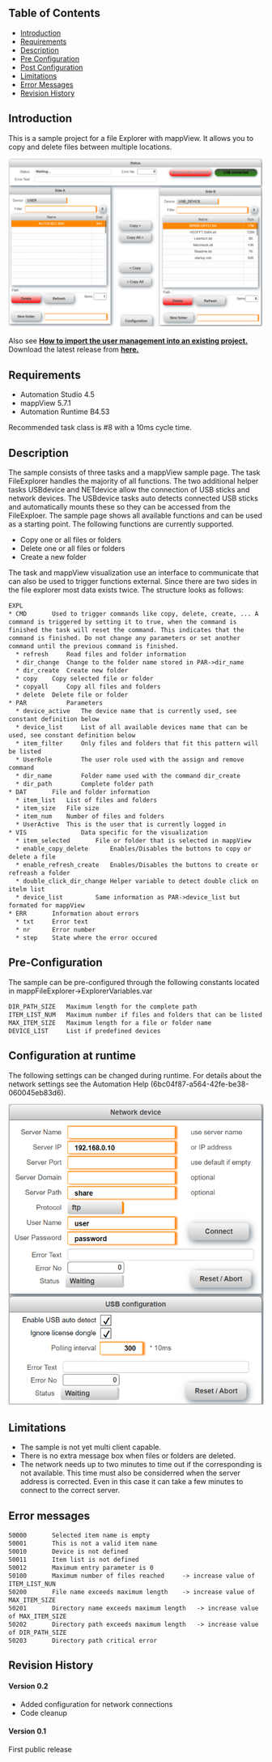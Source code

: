 ## Table of Contents
* [Introduction](#Introduction)
* [Requirements](#Requirements)
* [Description](#Description)
* [Pre Configuration](#Pre-Configuration)
* [Post Configuration](#Post-Configuration)
* [Limitations](#Limitations)
* [Error Messages](#Errors)
* [Revision History](#Revision-History)

<a name="Introduction"></a>
## Introduction
This is a sample project for a file Explorer with mappView. It allows you to copy and delete files between multiple locations.

![](Logical/mappView/Resources/Media/screenshot_main.png)

Also see [**How to import the user management into an existing project.**](Logical/mappFileExplorer/HowToImport.pdf) Download the latest release from [**here.**](../../releases)

<a name="Requirements"></a>
## Requirements
* Automation Studio 4.5
* mappView 5.7.1
* Automation Runtime B4.53

Recommended task class is #8 with a 10ms cycle time.

<a name="Description"></a>
## Description
The sample consists of three tasks and a mappView sample page. The task FileExplorer handles the majority of all functions. The two additional helper tasks USBdevice and NETdevice allow the connection of USB sticks and network devices. The USBdevice tasks auto detects connected USB sticks and automatically mounts these so they can be accessed from the FileExploer. The sample page shows all available functions and can be used as a starting point. The following functions are currently supported.

* Copy one or all files or folders
* Delete one or all files or folders
* Create a new folder

The task and mappView visualization use an interface to communicate that can also be used to trigger functions external. Since there are two sides in the file explorer most data exists twice. The structure looks as follows:

	EXPL
	* CMD		Used to trigger commands like copy, delete, create, ... A command is triggered by setting it to true, when the command is finished the task will reset the command. This indicates that the command is finished. Do not change any parameters or set another command until the previous command is finished. 
	  * refresh 	Read files and folder information
	  * dir_change 	Change to the folder name stored in PAR->dir_name
	  * dir_create 	Create new folder
	  * copy 	Copy selected file or folder
	  * copyall 	Copy all files and folders
	  * delete 	Delete file or folder
	* PAR 			Parameters
	  * device_active 	The device name that is currently used, see constant definition below
	  * device_list 	List of all available devices name that can be used, see constant definition below
	  * item_filter 	Only files and folders that fit this pattern will be listed
	  * UserRole 		The user role used with the assign and remove command
	  * dir_name 		Folder name used with the command dir_create
	  * dir_path 		Complete folder path 
	* DAT		File and folder information
	  * item_list	List of files and folders
	  * item_size	File size
	  * item_num	Number of files and folders
	  * UserActive	This is the user that is currently logged in
	* VIS				Data specific for the visualization
	  * item_selected		File or folder that is selected in mappView
	  * enable_copy_delete		Enables/Disables the buttons to copy or delete a file
	  * enable_refresh_create	Enables/Disables the buttons to create or refreash a folder
	  * double_click_dir_change	Helper variable to detect double click on itelm list
	  * device_list			Same information as PAR->device_list but formated for mappView  
	* ERR		Information about errors
	  * txt		Error text
	  * nr		Error number
	  * step	State where the error occured

<a name="Pre-Configuration"></a>
## Pre-Configuration
The sample can be pre-configured through the following constants located in mappFileExplorer->ExplorerVariables.var

	DIR_PATH_SIZE 	Maximum length for the complete path
	ITEM_LIST_NUM 	Maximum number if files and folders that can be listed
	MAX_ITEM_SIZE 	Maximum length for a file or folder name
	DEVICE_LIST   	List if predefined devices

<a name="Post-Configuration"></a>
## Configuration at runtime
The following settings can be changed during runtime. For details about the network settings see the Automation Help (6bc04f87-a564-42fe-be38-060045eb83d6).

![](Logical/mappView/Resources/Media/screenshot_cfg.png)

<a name="Limitations"></a>
## Limitations
* The sample is not yet multi client capable.
* There is no extra message box when files or folders are deleted.
* The network needs up to two minutes to time out if the corresponding is not available. This time must also be considerred when the server address is corrected. Even in this case it can take a few minutes to connect to the correct server.

<a name="Errors"></a>
## Error messages
	50000		Selected item name is empty										
	50001		This is not a valid item name											
	50010		Device is not defined												
	50011		Item list is not defined											
	50012		Maximum entry parameter is 0											
	50100		Maximum number of files reached		-> increase value of ITEM_LIST_NUN					
	50200		File name exceeds maximum length	-> increase value of MAX_ITEM_SIZE					
	50201		Directory name exceeds maximum length	-> increase value of MAX_ITEM_SIZE					
	50202		Directory path exceeds maximum length	-> increase value of DIR_PATH_SIZE			
	50203		Directory path critical error

<a name="Revision-History"></a>
## Revision History

#### Version 0.2
- Added configuration for network connections
- Code cleanup

#### Version 0.1
First public release
